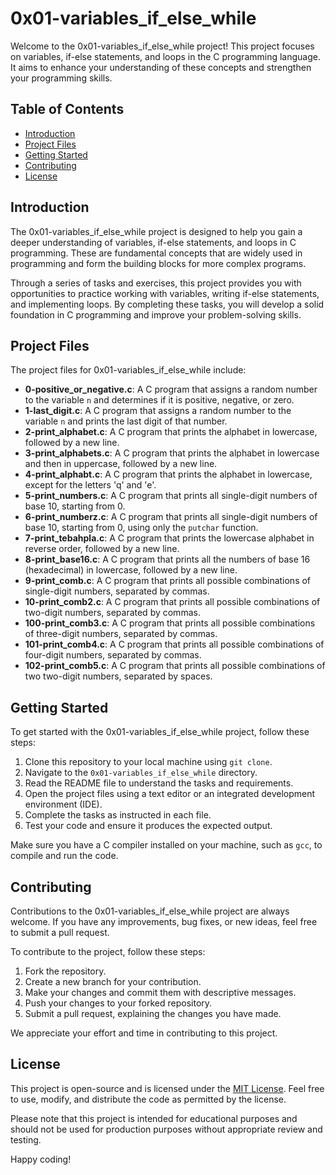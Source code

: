 # 0x01-variables_if_else_while

Welcome to the 0x01-variables_if_else_while project! This project focuses on variables, if-else statements, and loops in the C programming language. It aims to enhance your understanding of these concepts and strengthen your programming skills.

## Table of Contents

- [Introduction](#introduction)
- [Project Files](#project-files)
- [Getting Started](#getting-started)
- [Contributing](#contributing)
- [License](#license)

## Introduction

The 0x01-variables_if_else_while project is designed to help you gain a deeper understanding of variables, if-else statements, and loops in C programming. These are fundamental concepts that are widely used in programming and form the building blocks for more complex programs.

Through a series of tasks and exercises, this project provides you with opportunities to practice working with variables, writing if-else statements, and implementing loops. By completing these tasks, you will develop a solid foundation in C programming and improve your problem-solving skills.

## Project Files

The project files for 0x01-variables_if_else_while include:

- **0-positive_or_negative.c**: A C program that assigns a random number to the variable `n` and determines if it is positive, negative, or zero.
- **1-last_digit.c**: A C program that assigns a random number to the variable `n` and prints the last digit of that number.
- **2-print_alphabet.c**: A C program that prints the alphabet in lowercase, followed by a new line.
- **3-print_alphabets.c**: A C program that prints the alphabet in lowercase and then in uppercase, followed by a new line.
- **4-print_alphabt.c**: A C program that prints the alphabet in lowercase, except for the letters 'q' and 'e'.
- **5-print_numbers.c**: A C program that prints all single-digit numbers of base 10, starting from 0.
- **6-print_numberz.c**: A C program that prints all single-digit numbers of base 10, starting from 0, using only the `putchar` function.
- **7-print_tebahpla.c**: A C program that prints the lowercase alphabet in reverse order, followed by a new line.
- **8-print_base16.c**: A C program that prints all the numbers of base 16 (hexadecimal) in lowercase, followed by a new line.
- **9-print_comb.c**: A C program that prints all possible combinations of single-digit numbers, separated by commas.
- **10-print_comb2.c**: A C program that prints all possible combinations of two-digit numbers, separated by commas.
- **100-print_comb3.c**: A C program that prints all possible combinations of three-digit numbers, separated by commas.
- **101-print_comb4.c**: A C program that prints all possible combinations of four-digit numbers, separated by commas.
- **102-print_comb5.c**: A C program that prints all possible combinations of two two-digit numbers, separated by spaces.

## Getting Started

To get started with the 0x01-variables_if_else_while project, follow these steps:

1. Clone this repository to your local machine using `git clone`.
2. Navigate to the `0x01-variables_if_else_while` directory.
3. Read the README file to understand the tasks and requirements.
4. Open the project files using a text editor or an integrated development environment (IDE).
5. Complete the tasks as instructed in each file.
6. Test your code and ensure it produces the expected output.

Make sure you have a C compiler installed on your machine, such as `gcc`, to compile and run the code.

## Contributing

Contributions to the 0x01-variables_if_else_while project are always welcome. If you have any improvements, bug fixes, or new ideas, feel free to submit a pull request.

To contribute to the project, follow these steps:

1. Fork the repository.
2. Create a new branch for your contribution.
3. Make your changes and commit them with descriptive messages.
4. Push your changes to your forked repository.
5. Submit a pull request, explaining the changes you have made.

We appreciate your effort and time in contributing to this project.

## License

This project is open-source and is licensed under the [MIT License](https://opensource.org/licenses/MIT). Feel free to use, modify, and distribute the code as permitted by the license.

Please note that this project is intended for educational purposes and should not be used for production purposes without appropriate review and testing.

Happy coding!
